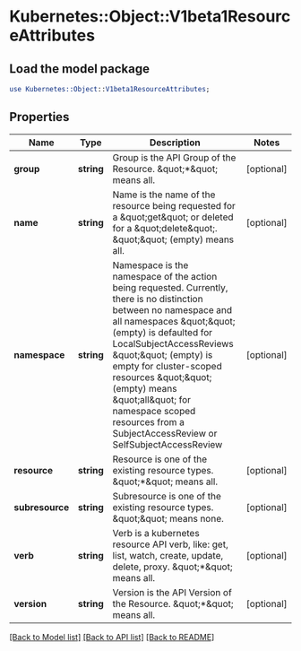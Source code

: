 # Kubernetes::Object::V1beta1ResourceAttributes

## Load the model package
```perl
use Kubernetes::Object::V1beta1ResourceAttributes;
```

## Properties
Name | Type | Description | Notes
------------ | ------------- | ------------- | -------------
**group** | **string** | Group is the API Group of the Resource.  \&quot;*\&quot; means all. | [optional] 
**name** | **string** | Name is the name of the resource being requested for a \&quot;get\&quot; or deleted for a \&quot;delete\&quot;. \&quot;\&quot; (empty) means all. | [optional] 
**namespace** | **string** | Namespace is the namespace of the action being requested.  Currently, there is no distinction between no namespace and all namespaces \&quot;\&quot; (empty) is defaulted for LocalSubjectAccessReviews \&quot;\&quot; (empty) is empty for cluster-scoped resources \&quot;\&quot; (empty) means \&quot;all\&quot; for namespace scoped resources from a SubjectAccessReview or SelfSubjectAccessReview | [optional] 
**resource** | **string** | Resource is one of the existing resource types.  \&quot;*\&quot; means all. | [optional] 
**subresource** | **string** | Subresource is one of the existing resource types.  \&quot;\&quot; means none. | [optional] 
**verb** | **string** | Verb is a kubernetes resource API verb, like: get, list, watch, create, update, delete, proxy.  \&quot;*\&quot; means all. | [optional] 
**version** | **string** | Version is the API Version of the Resource.  \&quot;*\&quot; means all. | [optional] 

[[Back to Model list]](../README.md#documentation-for-models) [[Back to API list]](../README.md#documentation-for-api-endpoints) [[Back to README]](../README.md)


